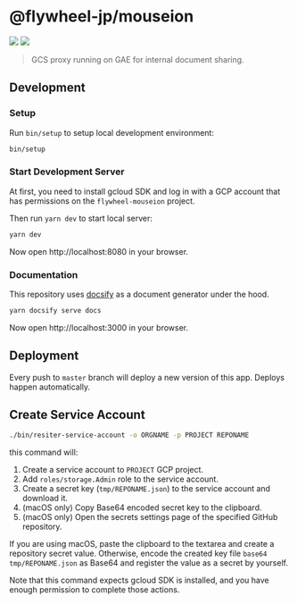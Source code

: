 
# @flywheel-jp/mouseion

![](https://github.com/flywheel-jp/mouseion/workflows/Deploy%20and%20upload/badge.svg) ![](https://github.com/flywheel-jp/mouseion/workflows/Test/badge.svg)

> GCS proxy running on GAE for internal document sharing.

## Development

### Setup

Run `bin/setup` to setup local development environment:

```bash
bin/setup
```

### Start Development Server

At first, you need to install gcloud SDK and log in with a GCP account that has permissions on the `flywheel-mouseion` project.

Then run `yarn dev` to start local server:

```bash
yarn dev
```

Now open http://localhost:8080 in your browser.

### Documentation

This repository uses [docsify](https://docsify.js.org/) as a document generator under the hood.

```bash
yarn docsify serve docs
```

Now open http://localhost:3000 in your browser.

## Deployment

Every push to `master` branch will deploy a new version of this app. Deploys happen automatically.

## Create Service Account

```bash
./bin/resiter-service-account -o ORGNAME -p PROJECT REPONAME
```

this command will:

1. Create a service account to `PROJECT` GCP project.
2. Add `roles/storage.Admin` role to the service account.
3. Create a secret key (`tmp/REPONAME.json`) to the service account and download it.
4. (macOS only) Copy Base64 encoded secret key to the clipboard.
5. (macOS only) Open the secrets settings page of the specified GitHub repository.

If you are using macOS, paste the clipboard to the textarea and create a repository secret value. Otherwise, encode the created key file `base64 tmp/REPONAME.json` as Base64 and register the value as a secret by yourself.

Note that this command expects gcloud SDK is installed, and you have enough permission to complete those actions.
